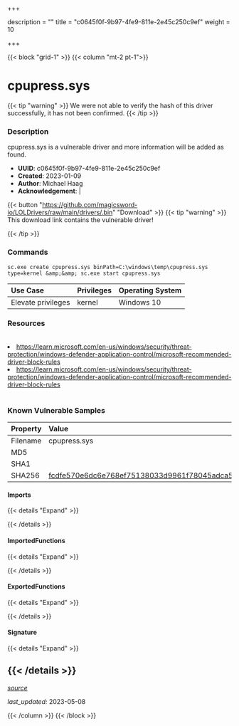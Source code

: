 +++

description = ""
title = "c0645f0f-9b97-4fe9-811e-2e45c250c9ef"
weight = 10

+++


{{< block "grid-1" >}}
{{< column "mt-2 pt-1">}}


# cpupress.sys


{{< tip "warning" >}}
We were not able to verify the hash of this driver successfully, it has not been confirmed.
{{< /tip >}}


### Description

cpupress.sys is a vulnerable driver and more information will be added as found.
- **UUID**: c0645f0f-9b97-4fe9-811e-2e45c250c9ef
- **Created**: 2023-01-09
- **Author**: Michael Haag
- **Acknowledgement**:  | [](https://twitter.com/)

{{< button "https://github.com/magicsword-io/LOLDrivers/raw/main/drivers/.bin" "Download" >}}
{{< tip "warning" >}}
This download link contains the vulnerable driver!

{{< /tip >}}

### Commands

```
sc.exe create cpupress.sys binPath=C:\windows\temp\cpupress.sys type=kernel &amp;&amp; sc.exe start cpupress.sys
```

| Use Case | Privileges | Operating System | 
|:---- | ---- | ---- |
| Elevate privileges | kernel | Windows 10 |

### Resources
<br>
<li><a href=" https://learn.microsoft.com/en-us/windows/security/threat-protection/windows-defender-application-control/microsoft-recommended-driver-block-rules"> https://learn.microsoft.com/en-us/windows/security/threat-protection/windows-defender-application-control/microsoft-recommended-driver-block-rules</a></li>
<li><a href="https://learn.microsoft.com/en-us/windows/security/threat-protection/windows-defender-application-control/microsoft-recommended-driver-block-rules">https://learn.microsoft.com/en-us/windows/security/threat-protection/windows-defender-application-control/microsoft-recommended-driver-block-rules</a></li>
<br>

### Known Vulnerable Samples

| Property           | Value |
|:-------------------|:------|
| Filename           | cpupress.sys |
| MD5                | [](https://www.virustotal.com/gui/file/) |
| SHA1               | [](https://www.virustotal.com/gui/file/) |
| SHA256             | [fcdfe570e6dc6e768ef75138033d9961f78045adca53beb6fdb520f6417e0df1](https://www.virustotal.com/gui/file/fcdfe570e6dc6e768ef75138033d9961f78045adca53beb6fdb520f6417e0df1) |


#### Imports
{{< details "Expand" >}}

{{< /details >}}
#### ImportedFunctions
{{< details "Expand" >}}

{{< /details >}}
#### ExportedFunctions
{{< details "Expand" >}}

{{< /details >}}

#### Signature
{{< details "Expand" >}}

{{< /details >}}
-----



[*source*](https://github.com/magicsword-io/LOLDrivers/tree/main/yaml/c0645f0f-9b97-4fe9-811e-2e45c250c9ef.yaml)

*last_updated:* 2023-05-08








{{< /column >}}
{{< /block >}}
